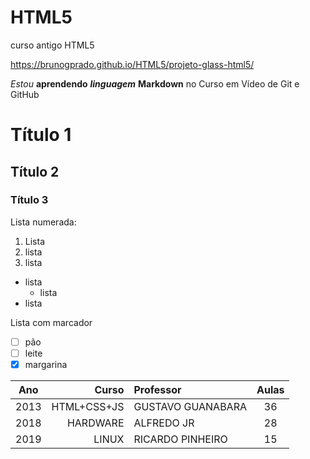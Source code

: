 # HTML5
curso antigo HTML5

https://brunogprado.github.io/HTML5/projeto-glass-html5/

*Estou* **aprendendo** ***linguagem*** __Markdown__ no Curso em Vídeo de Git e GitHub

# Título 1
## Título 2
### Título 3


Lista numerada:

1. Lista
2. lista
3. lista


* lista
    * lista
* lista

Lista com marcador

- [ ] pão
- [ ] leite
- [x] margarina

Ano | Curso | Professor | Aulas
:---: | ---: | :--- | :---:
2013 | HTML+CSS+JS | GUSTAVO GUANABARA | 36
2018 | HARDWARE | ALFREDO JR | 28
2019 | LINUX | RICARDO PINHEIRO | 15
